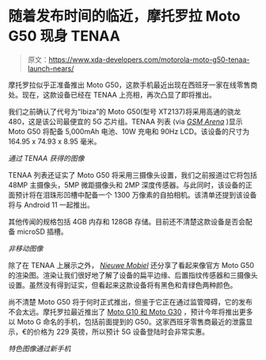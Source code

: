 # 随着发布时间的临近，摩托罗拉 Moto G50 现身 TENAA

> 原文：<https://www.xda-developers.com/motorola-moto-g50-tenaa-launch-nears/>

摩托罗拉似乎正准备推出 Moto G50，这款手机最近出现在西班牙一家在线零售商处。现在，这款设备已经在 TENAA 上亮相，再次凸显了即将推出。

我们之前确认了代号为“Ibiza”的 Moto G50(型号 XT2137)将采用高通的骁龙 480，这是该公司最便宜的 5G 芯片组。TENAA 列表 (via *[GSM Arena](https://www.gsmarena.com/motorola_moto_g50_reveals_itself_on_tenaa-news-48325.php)* )显示 Moto G50 将配备 5,000mAh 电池、10W 充电和 90Hz LCD。该设备的尺寸为 164.95 x 74.93 x 8.95 毫米。

*通过 TENAA 获得的图像*

TENAA 列表还证实了 Moto G50 将采用三摄像头设置，我们之前报道过它将包括 48MP 主摄像头，5MP 微距摄像头和 2MP 深度传感器。与此同时，该设备的正面预计将在泪珠形凹槽中配备一个 1300 万像素的自拍相机。该清单还提到该设备将与 Android 11 一起推出。

其他传闻的规格包括 4GB 内存和 128GB 存储。目前还不清楚这款设备是否会配备 microSD 插槽。

*非移动图像*

除了在 TENAA 上展示之外， [*Nieuwe Mobiel*](https://www.nieuwemobiel.nl/032312/16973/Exclusief-Persmateriaal-Motorola-Moto-G50-verschenen.html) 还分享了看起来像官方 Moto G50 的渲染图。渲染让我们很好地了解了设备的扁平边缘、后置指纹传感器和三摄像头设置。虽然没有得到证实，但看起来这款设备将有黑色和青绿色两种颜色。

尚不清楚 Moto G50 将于何时正式推出，但鉴于它正在通过监管障碍，它的发布不会太远。摩托罗拉最近推出了 [Moto G10 和 Moto G30](https://www.xda-developers.com/motorola-moto-g30-moto-g10-official-europe-launch/) ，预计今年将推出更多以 Moto G 命名的手机，包括前面提到的 G50。这家西班牙零售商最近的泄露显示，€的价格为 229 英镑，所以预计 5G 设备登陆时会非常实惠。

*特色图像通过新手机*